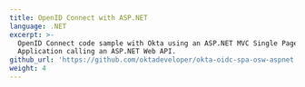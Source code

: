 ```yaml
---
title: OpenID Connect with ASP.NET
language: .NET
excerpt: >-
  OpenID Connect code sample with Okta using an ASP.NET MVC Single Page
  Application calling an ASP.NET Web API.
github_url: 'https://github.com/oktadeveloper/okta-oidc-spa-osw-aspnet'
weight: 4
---
```


